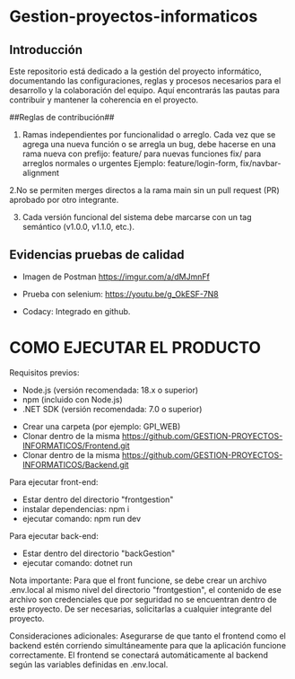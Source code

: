 # Gestion-proyectos-informaticos


## Introducción
Este repositorio está dedicado a la gestión del proyecto informático, documentando las configuraciones, reglas y procesos necesarios para el desarrollo y la colaboración del equipo. Aquí encontrarás las pautas para contribuir y mantener la coherencia en el proyecto.

##Reglas de contribución##
1. Ramas independientes por funcionalidad o arreglo. Cada vez que se agrega una nueva función o se arregla un bug, debe hacerse en una rama nueva con prefijo:
feature/ para nuevas funciones
fix/ para arreglos normales o urgentes
Ejemplo: feature/login-form, fix/navbar-alignment

2.No se permiten merges directos a la rama main sin un pull request (PR) aprobado 
por otro integrante. 

3. Cada versión funcional del sistema debe marcarse con un tag semántico (v1.0.0, 
v1.1.0, etc.).
 


## Evidencias pruebas de calidad
* Imagen de Postman
https://imgur.com/a/dMJmnFf

* Prueba con selenium:
https://youtu.be/g_OkESF-7N8

* Codacy:
Integrado en github.

# COMO EJECUTAR EL PRODUCTO
Requisitos previos:
* Node.js (versión recomendada: 18.x o superior)
* npm (incluido con Node.js)
* .NET SDK (versión recomendada: 7.0 o superior)

- Crear una carpeta (por ejemplo: GPI_WEB)
- Clonar dentro de la misma https://github.com/GESTION-PROYECTOS-INFORMATICOS/Frontend.git
- Clonar dentro de la misma https://github.com/GESTION-PROYECTOS-INFORMATICOS/Backend.git
  
Para ejecutar front-end:
* Estar dentro del directorio "frontgestion"
* instalar dependencias: npm i
* ejecutar comando: npm run dev
  
Para ejecutar back-end:
* Estar dentro del directorio "backGestion"
* ejecutar comando: dotnet run
  
Nota importante: Para que el front funcione, se debe crear un archivo .env.local al mismo nivel del directorio "frontgestion", el contenido de ese archivo son credenciales que por seguridad no se encuentran dentro de este proyecto. De ser necesarias, solicitarlas a cualquier integrante del proyecto. 

Consideraciones adicionales: Asegurarse de que tanto el frontend como el backend estén corriendo simultáneamente para que la aplicación funcione correctamente.
El frontend se conectará automáticamente al backend según las variables definidas en .env.local.

